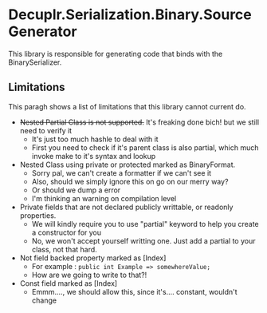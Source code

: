 ﻿# Decuplr.Serialization.Binary.SourceGenerator

This library is responsible for generating code that binds with the BinarySerializer.

## Limitations
This paragh shows a list of limitations that this library cannot current do.

- ~~Nested Partial Class is not supported.~~ It's freaking done bich! but we still need to verify it
  - It's just too much hashle to deal with it
  - First you need to check if it's parent class is also partial, which much invoke make to it's syntax and lookup
- Nested Class using private or protected marked as BinaryFormat.
  - Sorry pal, we can't create a formatter if we can't see it
  - Also, should we simply ignore this on go on our merry way?
  - Or should we dump a error
  - I'm thinking an warning on compilation level
- Private fields that are not declared publicly writtable, or readonly properties.
  - We will kindly require you to use "partial" keyword to help you create a constructor for you
  - No, we won't accept yourself writting one. Just add a partial to your class, not that hard.
- Not field backed property marked as [Index]
  - For example : `public int Example => somewhereValue;`
  - How are we going to write to that?!
- Const field marked as [Index]
  - Emmm...., we should allow this, since it's.... constant, wouldn't change